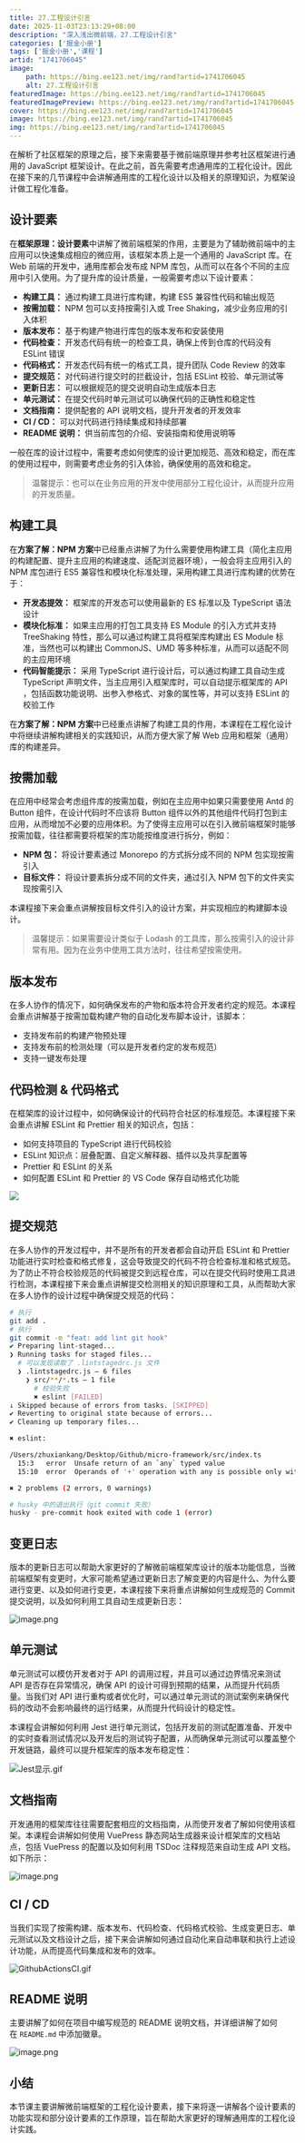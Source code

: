```yaml
---
title: 27.工程设计引言
date: 2025-11-03T23:13:29+08:00
description: "深入浅出微前端，27.工程设计引言"
categories: ['掘金小册']
tags: ['掘金小册','课程']
artid: "1741706045"
image:
    path: https://bing.ee123.net/img/rand?artid=1741706045
    alt: 27.工程设计引言
featuredImage: https://bing.ee123.net/img/rand?artid=1741706045
featuredImagePreview: https://bing.ee123.net/img/rand?artid=1741706045
cover: https://bing.ee123.net/img/rand?artid=1741706045
image: https://bing.ee123.net/img/rand?artid=1741706045
img: https://bing.ee123.net/img/rand?artid=1741706045
---
```


在解析了社区框架的原理之后，接下来需要基于微前端原理并参考社区框架进行通用的 JavaScript 框架设计。在此之前，首先需要考虑通用库的工程化设计。因此在接下来的几节课程中会讲解通用库的工程化设计以及相关的原理知识，为框架设计做工程化准备。

## 设计要素

在**框架原理：设计要素**中讲解了微前端框架的作用，主要是为了辅助微前端中的主应用可以快速集成相应的微应用，该框架本质上是一个通用的 JavaScript 库。在 Web 前端的开发中，通用库都会发布成 NPM 库包，从而可以在各个不同的主应用中引入使用。为了提升库的设计质量，一般需要考虑以下设计要素：

-   **构建工具：** 通过构建工具进行库构建，构建 ES5 兼容性代码和输出规范
-   **按需加载：** NPM 包可以支持按需引入或 Tree Shaking，减少业务应用的引入体积
-   **版本发布：** 基于构建产物进行库包的版本发布和安装使用
-   **代码检查：** 开发态代码有统一的检查工具，确保上传到仓库的代码没有 ESLint 错误
-   **代码格式：** 开发态代码有统一的格式工具，提升团队 Code Review 的效率
-   **提交规范：** 对代码进行提交时的拦截设计，包括 ESLint 校验、单元测试等
-   **更新日志：** 可以根据规范的提交说明自动生成版本日志
-   **单元测试：** 在提交代码时单元测试可以确保代码的正确性和稳定性
-   **文档指南：** 提供配套的 API 说明文档，提升开发者的开发效率
-   **CI / CD：** 可以对代码进行持续集成和持续部署
-   **README 说明：** 供当前库包的介绍、安装指南和使用说明等

一般在库的设计过程中，需要考虑如何使库的设计更加规范、高效和稳定，而在库的使用过程中，则需要考虑业务的引入体验，确保使用的高效和稳定。

> 温馨提示：也可以在业务应用的开发中使用部分工程化设计，从而提升应用的开发质量。

## 构建工具

在**方案了解：NPM 方案**中已经重点讲解了为什么需要使用构建工具（简化主应用的构建配置、提升主应用的构建速度、适配浏览器环境），一般会将主应用引入的 NPM 库包进行 ES5 兼容性和模块化标准处理，采用构建工具进行库构建的优势在于：

-   **开发态提效：** 框架库的开发态可以使用最新的 ES 标准以及 TypeScript 语法设计
-   **模块化标准：** 如果主应用的打包工具支持 ES Module 的引入方式并支持 TreeShaking 特性，那么可以通过构建工具将框架库构建出 ES Module 标准，当然也可以构建出 CommonJS、UMD 等多种标准，从而可以适配不同的主应用环境
-   **代码智能提示：** 采用 TypeScript 进行设计后，可以通过构建工具自动生成 TypeScript 声明文件，当主应用引入框架库时，可以自动提示框架库的 API ，包括函数功能说明、出参入参格式、对象的属性等，并可以支持 ESLint 的校验工作

在**方案了解：NPM 方案**中已经重点讲解了构建工具的作用，本课程在工程化设计中将继续讲解构建相关的实践知识，从而方便大家了解 Web 应用和框架（通用）库的构建差异。

## 按需加载

在应用中经常会考虑组件库的按需加载，例如在主应用中如果只需要使用 Antd 的 Button 组件，在设计代码时不应该将 Button 组件以外的其他组件代码打包到主应用，从而增加不必要的应用体积。为了使得主应用可以在引入微前端框架时能够按需加载，往往都需要将框架的库功能按维度进行拆分，例如：

-   **NPM 包：** 将设计要素通过 Monorepo 的方式拆分成不同的 NPM 包实现按需引入
-   **目标文件：** 将设计要素拆分成不同的文件夹，通过引入 NPM 包下的文件夹实现按需引入

本课程接下来会重点讲解按目标文件引入的设计方案，并实现相应的构建脚本设计。

> 温馨提示：如果需要设计类似于 Lodash 的工具库，那么按需引入的设计非常有用。因为在业务中使用工具方法时，往往希望按需使用。
 
## 版本发布

在多人协作的情况下，如何确保发布的产物和版本符合开发者约定的规范。本课程会重点讲解基于按需加载构建产物的自动化发布脚本设计，该脚本：

-   支持发布前的构建产物预处理
-   支持发布前的检测处理（可以是开发者约定的发布规范）
-   支持一键发布处理

## 代码检测 & 代码格式

在框架库的设计过程中，如何确保设计的代码符合社区的标准规范。本课程接下来会重点讲解 ESLint 和 Prettier 相关的知识点，包括：

-   如何支持项目的 TypeScript 进行代码校验
-   ESLint 知识点：层叠配置、自定义解释器、插件以及共享配置等
-   Prettier 和 ESLint 的关系
-   如何配置 ESLint 和 Prettier 的 VS Code 保存自动格式化功能

![](https://p3-juejin.byteimg.com/tos-cn-i-k3u1fbpfcp/9c43b77a0a4948c0a705b9dc413ba25f~tplv-k3u1fbpfcp-zoom-1.image)

## 提交规范

在多人协作的开发过程中，并不是所有的开发者都会自动开启 ESLint 和 Prettier 功能进行实时检查和格式修复，这会导致提交的代码不符合检查标准和格式规范。为了防止不符合校验规范的代码被提交到远程仓库，可以在提交代码时使用工具进行检测，本课程接下来会重点讲解提交检测相关的知识原理和工具，从而帮助大家在多人协作的设计过程中确保提交规范的代码：

``` bash
# 执行
git add .  
# 执行
git commit -m "feat: add lint git hook"
✔ Preparing lint-staged...
❯ Running tasks for staged files...
  # 可以发现读取了 .lintstagedrc.js 文件
  ❯ .lintstagedrc.js — 6 files
    ❯ src/**/*.ts — 1 file
      # 校验失败
      ✖ eslint [FAILED]
↓ Skipped because of errors from tasks. [SKIPPED]
✔ Reverting to original state because of errors...
✔ Cleaning up temporary files...

✖ eslint:

/Users/zhuxiankang/Desktop/Github/micro-framework/src/index.ts
  15:3   error  Unsafe return of an `any` typed value                                                   @typescript-eslint/no-unsafe-return
  15:10  error  Operands of '+' operation with any is possible only with string, number, bigint or any  @typescript-eslint/restrict-plus-operands

✖ 2 problems (2 errors, 0 warnings)

# husky 中的退出执行（git commit 失败）
husky - pre-commit hook exited with code 1 (error)
```

## 变更日志

版本的更新日志可以帮助大家更好的了解微前端框架库设计的版本功能信息，当微前端框架有变更时，大家可能希望通过更新日志了解变更的内容是什么、为什么要进行变更、以及如何进行变更，本课程接下来将重点讲解如何生成规范的 Commit 提交说明，以及如何利用工具自动生成更新日志：

![image.png](https://p3-juejin.byteimg.com/tos-cn-i-k3u1fbpfcp/6ab44754f1734857bbd334abd8e1ce4c~tplv-k3u1fbpfcp-jj-mark:0:0:0:0:q75.image#?w=2998&h=1480&s=894772&e=png&b=ffffff)

## 单元测试

单元测试可以模仿开发者对于 API 的调用过程，并且可以通过边界情况来测试 API 是否存在异常情况，确保 API 的设计可得到预期的结果，从而提升代码质量。当我们对 API 进行重构或者优化时，可以通过单元测试的测试案例来确保代码的改动不会影响最终的运行结果，从而提升代码设计的稳定性。


本课程会讲解如何利用 Jest 进行单元测试，包括开发前的测试配置准备、开发中的实时查看测试情况以及开发后的测试钩子配置，从而确保单元测试可以覆盖整个开发链路，最终可以提升框架库的版本发布稳定性：

![Jest显示.gif](https://p3-juejin.byteimg.com/tos-cn-i-k3u1fbpfcp/5d1588507db148c5b8ce4487ef3bdbc4~tplv-k3u1fbpfcp-jj-mark:0:0:0:0:q75.image#?w=1090&h=614&s=4664131&e=gif&f=357&b=1d1d1d)


## 文档指南

开发通用的框架库往往需要配套相应的文档指南，从而使开发者了解如何使用该框架。本课程会讲解如何使用 VuePress 静态网站生成器来设计框架库的文档站点，包括 VuePress 的配置以及如何利用 TSDoc 注释规范来自动生成 API 文档。如下所示：

![image.png](https://p3-juejin.byteimg.com/tos-cn-i-k3u1fbpfcp/f2a83e87c8994c14bd9cc147bb019ad9~tplv-k3u1fbpfcp-jj-mark:0:0:0:0:q75.image#?w=1263&h=710&s=92875&e=png&b=ffffff)


## CI / CD 

当我们实现了按需构建、版本发布、代码检查、代码格式校验、生成变更日志、单元测试以及文档设计之后，接下来会讲解如何通过自动化来自动串联和执行上述设计功能，从而提高代码集成和发布的效率。

![GithubActionsCI.gif](https://p9-juejin.byteimg.com/tos-cn-i-k3u1fbpfcp/25b83b2a08db4850b47e673f0bface8e~tplv-k3u1fbpfcp-jj-mark:0:0:0:0:q75.image#?w=1148&h=850&s=6836964&e=gif&f=154&b=262c30)

## README 说明

主要讲解了如何在项目中编写规范的 README 说明文档，并详细讲解了如何在 `README.md` 中添加徽章。

![image.png](https://p6-juejin.byteimg.com/tos-cn-i-k3u1fbpfcp/fe017978310149a9bd2be86929fcd52b~tplv-k3u1fbpfcp-jj-mark:0:0:0:0:q75.image#?w=899&h=1234&s=165973&e=png&b=ffffff)

## 小结

本节课主要讲解微前端框架的工程化设计要素，接下来将逐一讲解各个设计要素的功能实现和部分设计要素的工作原理，旨在帮助大家更好的理解通用库的工程化设计实践。